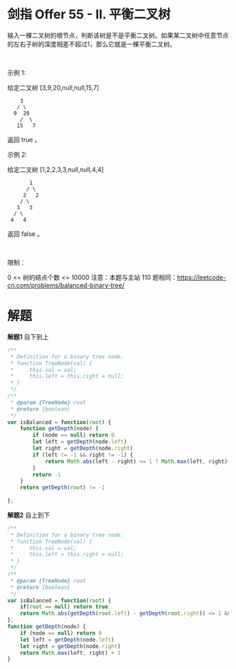 # 剑指 Offer 55 - II. 平衡二叉树

输入一棵二叉树的根节点，判断该树是不是平衡二叉树。如果某二叉树中任意节点的左右子树的深度相差不超过1，那么它就是一棵平衡二叉树。

 

示例 1:

给定二叉树 [3,9,20,null,null,15,7]

```
    3
   / \
  9  20
    /  \
   15   7
```

返回 true 。

示例 2:

给定二叉树 [1,2,2,3,3,null,null,4,4]

```
       1
      / \
     2   2
    / \
   3   3
  / \
 4   4
```

返回 false 。

 

限制：

0 <= 树的结点个数 <= 10000
注意：本题与主站 110 题相同：https://leetcode-cn.com/problems/balanced-binary-tree/

# 解题
**解题1**
自下到上
```js
/**
 * Definition for a binary tree node.
 * function TreeNode(val) {
 *     this.val = val;
 *     this.left = this.right = null;
 * }
 */
/**
 * @param {TreeNode} root
 * @return {boolean}
 */
var isBalanced = function(root) {
    function getDepth(node) {
        if (node == null) return 0
        let left = getDepth(node.left)
        let right = getDepth(node.right)
        if (left != -1 && right != -1) {
            return Math.abs(left - right) <= 1 ? Math.max(left, right)+1 : -1
        }
        return -1
    }
    return getDepth(root) != -1
     
};
```

**解题2**
自上到下

```js
/**
 * Definition for a binary tree node.
 * function TreeNode(val) {
 *     this.val = val;
 *     this.left = this.right = null;
 * }
 */
/**
 * @param {TreeNode} root
 * @return {boolean}
 */
var isBalanced = function(root) {
    if(root == null) return true
    return Math.abs(getDepth(root.left) - getDepth(root.right)) <= 1 && isBalanced(root.left) && isBalanced(root.right)
};
function getDepth(node) {
    if (node == null) return 0
    let left = getDepth(node.left)
    let right = getDepth(node.right)
    return Math.max(left, right) + 1
}
```

